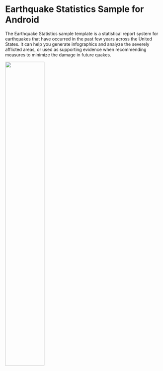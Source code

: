 # Earthquake Statistics Sample for Android
The Earthquake Statistics sample template is a statistical report system for earthquakes that have occurred in the past few years across the United States. It can help you generate infographics and analyze the severely afflicted areas, or used as supporting evidence when recommending measures to minimize the damage in future quakes.

<img src="https://raw.githubusercontent.com/TG-Samples/UsEarthquakeStatistics-Android/master/UsEarthquakeStatistics_ScreenShot.png" width="50%" height="50%" />